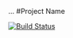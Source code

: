 ...
#Project Name

<!-- ![Build Status](https://github.com/serovnikmik/annp/actions/workflows/checks.yml/badge.svg?branch=master) -->

[![Build Status](https://github.com/serovnikmik/annp/actions/workflows/checks.yml/badge.svg)](https://github.com/serovnikmik/annp/actions/workflows/checks.yml)
